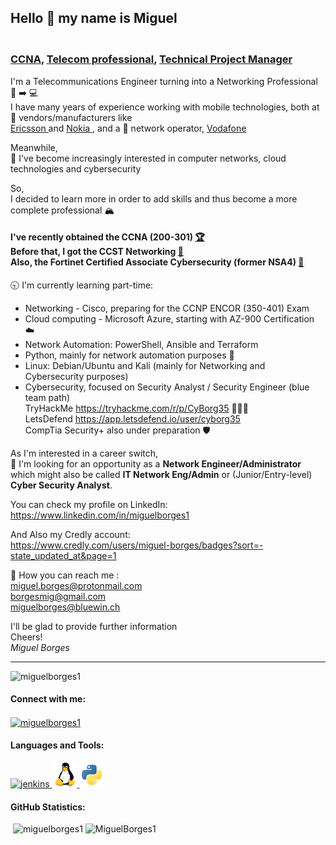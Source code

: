 <h2>  Hello 👋  my name is Miguel <br/></h2>

<h3><br/><a href="https://www.credly.com/badges/6dadb1cc-71e5-43a8-836f-e16ef33ff394">CCNA</a>, <a href="https://www.linkedin.com/in/miguelborges1/">Telecom professional</a>, <a href="https://en.telehorizon.pt/">Technical Project Manager</a> </h3>
  
<!--
<code style="color : blue"> blue color text </code>
-->

I'm a Telecommunications Engineer turning into a Networking Professional 📱 ➡️ 💻 </br>
I have many years of experience working with mobile technologies, both at 📶 vendors/manufacturers like <br/> <a href="https://www.ericsson.com/en/about-us/company-facts/ericsson-worldwide/portugal">Ericsson </a> and <a href="https://www.nokia.com/"> Nokia </a>, and a 📡 network operator, <a href="https://www.vodafone.pt/"> Vodafone </a>
</br>

Meanwhile,</br>
👀  I've become increasingly interested in computer networks, cloud technologies and cybersecurity </br>

So,</br>
I decided to learn more in order to add skills and thus become a more complete professional 🏔️
>
<h4> I've recently obtained the CCNA (200-301) <a href="https://www.credly.com/badges/6dadb1cc-71e5-43a8-836f-e16ef33ff394"> 🏆 </a></br>
Before that, I got the CCST Networking <a href="https://www.credly.com/badges/9f39e051-3b80-40dc-b2c9-24c50c2635dc"> 🏅  </a><br>
Also, the Fortinet Certified Associate Cybersecurity (former NSA4) <a href="https://www.credly.com/badges/43233cc4-87fd-481c-b89b-6073a949ca94"> 💪 </a></h4>


🕤 I'm currently learning part-time:</br>
+ Networking - Cisco, preparing for the CCNP ENCOR (350-401) Exam 
+ Cloud computing - Microsoft Azure, starting with AZ-900 Certification ☁️
+ Network Automation: PowerShell, Ansible and Terraform 
+ Python, mainly for network automation purposes 🐍
+ Linux: Debian/Ubuntu and Kali (mainly for Networking and Cybersecurity purposes)
+ Cybersecurity, focused on Security Analyst / Security Engineer (blue team path) 
</br>TryHackMe https://tryhackme.com/r/p/CyBorg35 👨🏻‍💻
</br>LetsDefend https://app.letsdefend.io/user/cyborg35
</br>CompTia Security+ also under preparation 🛡️

As I'm interested in a career switch, </br>
🔀 I'm looking for an opportunity as a <b>Network Engineer/Administrator</b> which might also be called <b>IT Network Eng/Admin</b> or (Junior/Entry-level) <b>Cyber Security Analyst</b>.

You can check my profile on LinkedIn:</br>
https://www.linkedin.com/in/miguelborges1

And Also my Credly account:</br>
https://www.credly.com/users/miguel-borges/badges?sort=-state_updated_at&page=1
<!--START_SECTION:badges-->
<!--END_SECTION:badges-->

<!--
<h4> My Credly badges </h4>
[![CCNA](https://images.credly.com/size/100x100/images/6dadb1cc-71e5-43a8-836f-e16ef33ff394)]([https://www.credly.com/badges/6dadb1cc-71e5-43a8-836f-e16ef33ff394](https://www.credly.com/badges/6dadb1cc-71e5-43a8-836f-e16ef33ff394) "CCNA")
END_SECTION:badges-->

<!-- 
Take a look at some of <b><h2>My Projects</h2></b>
-->
  
📧 How you can reach me :</br>
miguel.borges@protonmail.com</br>
borgesmig@gmail.com</br>
miguelborges@bluewin.ch</br>

I'll be glad to provide further information</br>
Cheers!</br>
*Miguel Borges*

---------------------------------------------------------------------------------

<p align="left"> <img src="https://komarev.com/ghpvc/?username=miguelborges1&label=Profile%20views&color=0e75b6&style=flat" alt="miguelborges1" /> </p>

<h4 align="left">Connect with me:</h4>
<p align="left">
<a href="https://linkedin.com/in/miguelborges1" target="blank"><img align="center" src="https://raw.githubusercontent.com/rahuldkjain/github-profile-readme-generator/master/src/images/icons/Social/linked-in-alt.svg" alt="miguelborges1" height="30" width="40" /></a>
</p>

<h4 align="left">Languages and Tools:</h4>
<p align="left"> <a href="https://www.jenkins.io" target="_blank" rel="noreferrer"> <img src="https://www.vectorlogo.zone/logos/jenkins/jenkins-icon.svg" alt="jenkins" width="40" height="40"/> </a> <a href="https://www.linux.org/" target="_blank" rel="noreferrer"> <img src="https://raw.githubusercontent.com/devicons/devicon/master/icons/linux/linux-original.svg" alt="linux" width="40" height="40"/> </a> <a href="https://www.python.org" target="_blank" rel="noreferrer"> <img src="https://raw.githubusercontent.com/devicons/devicon/master/icons/python/python-original.svg" alt="python" width="40" height="40"/> </a> </p>
<!---
My TryHackMe
<iframe src="https://tryhackme.com/api/v2/badges/public-profile?userPublicId=3586534" style='border:none;'></iframe>
--->

<h4 align="left">GitHub Statistics:</h4>
<p>&nbsp;<img align="centre" src="https://github-readme-stats.vercel.app/api?username=miguelborges1&show_icons=true&locale=en" alt="miguelborges1" />
<img align="centre" src="https://github-readme-streak-stats.herokuapp.com/?user=miguelborges1&" alt="MiguelBorges1" />

<!---
BorgesMig/BorgesMig is a ✨ special ✨ repository because its `README.md` (this file) appears on your GitHub profile.
You can click the Preview link to take a look at your changes.
--->
